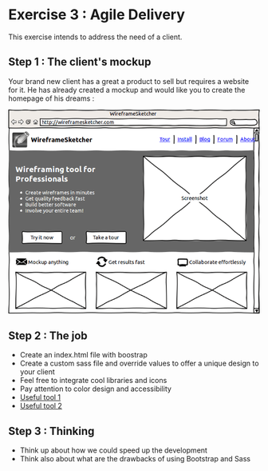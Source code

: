 # Exercise 3 : Agile Delivery

This exercise intends to address the need of a client.

## Step 1 : The client's mockup

Your brand new client has a great a product to sell but requires a website for it.
He has already created a mockup and would like you to create the homepage of his dreams :

![mockup](./images/wireframesketcher.png)

## Step 2 : The job

- Create an index.html file with boostrap
- Create a custom sass file and override values to offer a unique design to your client
- Feel free to integrate cool libraries and icons
- Pay attention to color design and accessibility
- [Useful tool 1 ](https://material.io/resources/color/#!/?view.left=0&view.right=0)
- [Useful tool 2 ](https://www.sessions.edu/color-calculator/)

## Step 3 : Thinking

- Think up about how we could speed up the development
- Think also about what are the drawbacks of using Bootstrap and Sass
